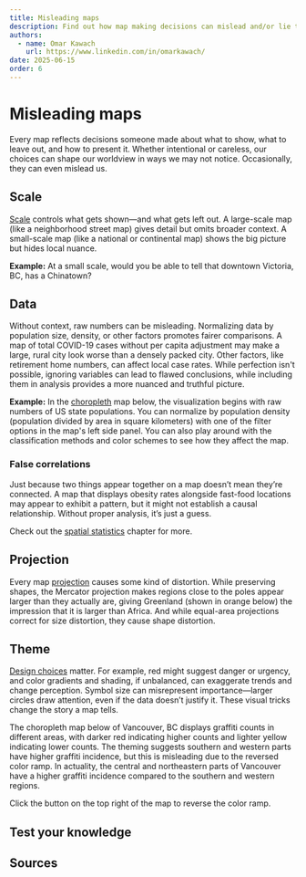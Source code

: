 ```yaml
---
title: Misleading maps
description: Find out how map making decisions can mislead and/or lie to readers.
authors:
  - name: Omar Kawach
    url: https://www.linkedin.com/in/omarkawach/
date: 2025-06-15
order: 6
---
```


# Misleading maps

Every map reflects decisions someone made about what to show, what to leave out, and how to present it. Whether intentional or careless, our choices can shape our worldview in ways we may not notice. Occasionally, they can even mislead us.

## Scale

[Scale](/lessons/scale) controls what gets shown—and what gets left out. A large-scale map (like a neighborhood street map) gives detail but omits broader context. A small-scale map (like a national or continental map) shows the big picture but hides local nuance. 

**Example:** At a small scale, would you be able to tell that downtown Victoria, BC, has a Chinatown?

<ScaleMap />

## Data

Without context, raw numbers can be misleading. Normalizing data by population size, density, or other factors promotes fairer comparisons. 
A map of total COVID-19 cases without per capita adjustment may make a large, rural city look worse than a densely packed city. Other factors, like retirement home numbers, can affect local case rates. 
While perfection isn't possible, ignoring variables can lead to flawed conclusions, while including them in analysis provides a more nuanced and truthful picture.

**Example:** In the [choropleth](/lessons/map-types#types-of-thematic-maps) map below, the visualization begins with raw numbers of US state populations.
You can normalize by population density (population divided by area in square kilometers) with one of the filter options in the map's left side panel.
You can also play around with the classification methods and color schemes to see how they affect the map.

<ClassifiedMap/>

### False correlations

Just because two things appear together on a map doesn’t mean they’re connected. A map that displays obesity rates alongside fast-food locations may appear to exhibit a pattern, but it might not establish a causal relationship. Without proper analysis, it’s just a guess. 

Check out the [spatial statistics](/lessons/spatial-stats) chapter for more.

## Projection

Every map [projection](/lessons/projections) causes some kind of distortion. While preserving shapes, the Mercator projection makes regions close to the poles appear larger than they actually are, giving Greenland (shown in orange below) the impression that it is larger than Africa. And while equal-area projections correct for size distortion, they cause shape distortion.

<MisleadingProjection />

## Theme

[Design choices](/lessons/data-visualization) matter. For example, red might suggest danger or urgency, and color gradients and shading, if unbalanced, can exaggerate trends and change perception. Symbol size can misrepresent importance—larger circles draw attention, even if the data doesn’t justify it. These visual tricks change the story a map tells.

The choropleth map below of Vancouver, BC displays graffiti counts in different areas, with darker red indicating higher counts and lighter yellow indicating lower counts. 
The theming suggests southern and western parts have higher graffiti incidence, but this is misleading due to the reversed color ramp. 
In actuality, the central and northeastern parts of Vancouver have a higher graffiti incidence compared to the southern and western regions.

Click the button on the top right of the map to reverse the color ramp.

<MisleadingTheme />

## Test your knowledge

<Quiz :quiz-data="
    {
        questions: [
            {
            question: 'What is a key difference between large-scale and small-scale maps?',
            options: [
                {
                answer: 'Large-scale maps cover more area with less detail',
                key: 1
                },
                {
                answer: 'Small-scale maps show greater local detail',
                key: 2
                },
                {
                answer: 'Large-scale maps provide more detail in a smaller area',
                key: 3
                },
                {
                answer: 'Small-scale maps have no distortion',
                key: 4
                }
            ],
            correctAnswer: 3
            },
            {
            question: 'A map showing total COVID-19 cases without adjusting for population size can lead to misleading interpretations.',
            options: [
                {
                answer: 'True',
                key: 1
                },
                {
                answer: 'False',
                key: 2
                }
            ],
            correctAnswer: 1
            },
            {
            question: 'Fill in the blank. The __________ projection exaggerates the size of landmasses near the poles, such as making Greenland appear the size of Africa.',
            options: [
                {
                answer: 'Albers',
                key: 1
                },
                {
                answer: '1:150,000 or 1/150,000',
                key: 2
                },
                {
                answer: 'Transverse mercator',
                key: 3
                },
                {
                answer: 'Mercator',
                key: 4
                }
            ],
            correctAnswer: 4
            }
        ]
    }" 
/>

## Sources

<Sources 
    :sources="[
        {
            title: '7. Lying With Maps',
            author: 'Eric Deluca and Sara Nelson',
            url: 'https://open.lib.umn.edu/mapping/chapter/7-lying-with-maps/',
        }
    ]"
/>